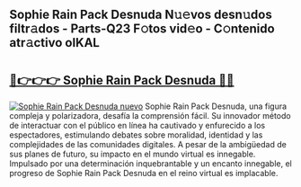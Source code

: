 ## Sophie Rain Pack Desnuda N𝚞𝚎vos desn𝚞dos filtr𝚊dos - Parts-Q23 F𝚘tos vid𝚎o - C𝚘ntenido atr𝚊ctivo oIKAL

# <h2><a href="http://mb7evw.tromn.icu/?c=Sophie+Rain+Pack+Desnuda">🔗👉👉👉 Sophie Rain Pack Desnuda 🔗🔗</a></h2>

[![Sophie Rain Pack Desnuda nuevo](https://i.imgur.com/pEAQMta.gif)](http://mb7evw.tromn.icu/?c=Sophie+Rain+Pack+Desnuda)
Sophie Rain Pack Desnuda, una figura compleja y polarizadora, desafía la comprensión fácil. Su innovador método de interactuar con el público en línea ha cautivado y enfurecido a los espectadores, estimulando debates sobre moralidad, identidad y las complejidades de las comunidades digitales. A pesar de la ambigüedad de sus planes de futuro, su impacto en el mundo virtual es innegable. Impulsado por una determinación inquebrantable y un encanto innegable, el progreso de Sophie Rain Pack Desnuda en el reino virtual es implacable.
